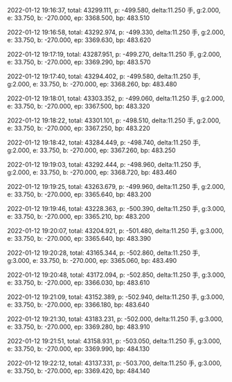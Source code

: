 2022-01-12 19:16:37, total: 43299.111, p: -499.580, delta:11.250 手, g:2.000, e: 33.750, b: -270.000, ep: 3368.500, bp: 483.510

2022-01-12 19:16:58, total: 43292.974, p: -499.330, delta:11.250 手, g:2.000, e: 33.750, b: -270.000, ep: 3369.630, bp: 483.620

2022-01-12 19:17:19, total: 43287.951, p: -499.270, delta:11.250 手, g:2.000, e: 33.750, b: -270.000, ep: 3369.290, bp: 483.570

2022-01-12 19:17:40, total: 43294.402, p: -499.580, delta:11.250 手, g:2.000, e: 33.750, b: -270.000, ep: 3368.260, bp: 483.480

2022-01-12 19:18:01, total: 43303.352, p: -499.060, delta:11.250 手, g:2.000, e: 33.750, b: -270.000, ep: 3367.500, bp: 483.320

2022-01-12 19:18:22, total: 43301.101, p: -498.510, delta:11.250 手, g:2.000, e: 33.750, b: -270.000, ep: 3367.250, bp: 483.220

2022-01-12 19:18:42, total: 43284.449, p: -498.740, delta:11.250 手, g:2.000, e: 33.750, b: -270.000, ep: 3367.260, bp: 483.250

2022-01-12 19:19:03, total: 43292.444, p: -498.960, delta:11.250 手, g:2.000, e: 33.750, b: -270.000, ep: 3368.720, bp: 483.460

2022-01-12 19:19:25, total: 43263.679, p: -499.960, delta:11.250 手, g:2.000, e: 33.750, b: -270.000, ep: 3365.640, bp: 483.200

2022-01-12 19:19:46, total: 43228.363, p: -500.390, delta:11.250 手, g:3.000, e: 33.750, b: -270.000, ep: 3365.210, bp: 483.200

2022-01-12 19:20:07, total: 43204.921, p: -501.480, delta:11.250 手, g:3.000, e: 33.750, b: -270.000, ep: 3365.640, bp: 483.390

2022-01-12 19:20:28, total: 43165.344, p: -502.860, delta:11.250 手, g:3.000, e: 33.750, b: -270.000, ep: 3365.060, bp: 483.490

2022-01-12 19:20:48, total: 43172.094, p: -502.850, delta:11.250 手, g:3.000, e: 33.750, b: -270.000, ep: 3366.030, bp: 483.610

2022-01-12 19:21:09, total: 43152.389, p: -502.940, delta:11.250 手, g:3.000, e: 33.750, b: -270.000, ep: 3366.180, bp: 483.640

2022-01-12 19:21:30, total: 43183.231, p: -502.000, delta:11.250 手, g:3.000, e: 33.750, b: -270.000, ep: 3369.280, bp: 483.910

2022-01-12 19:21:51, total: 43158.931, p: -503.050, delta:11.250 手, g:3.000, e: 33.750, b: -270.000, ep: 3369.990, bp: 484.130

2022-01-12 19:22:12, total: 43137.331, p: -503.700, delta:11.250 手, g:3.000, e: 33.750, b: -270.000, ep: 3369.420, bp: 484.140